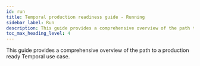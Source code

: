 ```yaml
---
id: run
title: Temporal production readiness guide - Running
sidebar_label: Run
description: This guide provides a comprehensive overview of the path to a production ready Temporal use case.
toc_max_heading_level: 4
---
```


<!-- THIS FILE IS GENERATED. DO NOT EDIT THIS FILE DIRECTLY -->

This guide provides a comprehensive overview of the path to a production ready Temporal use case.

